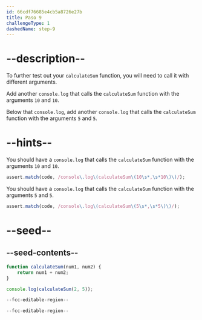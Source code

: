 ```yaml
---
id: 66cdf76685e4cb5a8726e27b
title: Paso 9
challengeType: 1
dashedName: step-9
---
```


# --description--

To further test out your `calculateSum` function, you will need to call it with different arguments.

Add another `console.log` that calls the `calculateSum` function with the arguments `10` and `10`.

Below that `console.log`, add another `console.log` that calls the `calculateSum` function with the arguments `5` and `5`.

# --hints--

You should have a `console.log` that calls the `calculateSum` function with the arguments `10` and `10`.

```js
assert.match(code, /console\.log\(calculateSum\(10\s*,\s*10\)\)/);
```

You should have a `console.log` that calls the `calculateSum` function with the arguments `5` and `5`.

```js
assert.match(code, /console\.log\(calculateSum\(5\s*,\s*5\)\)/);
```

# --seed--

## --seed-contents--

```js
function calculateSum(num1, num2) {
    return num1 + num2;
}

console.log(calculateSum(2, 5));

--fcc-editable-region--

--fcc-editable-region--
```
